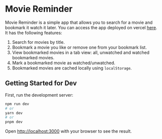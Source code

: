 # Movie Reminder

Movie Reminder is a simple app that allows you to search for a movie and bookmark it watch it later.
You can access the app deployed on vercel [here](https://movie-reminder.vercel.app).
It has the following features:

1. Search for movies by title.
2. Bookmark a movie you like or remove one from your bookmark list.
3. View bookmarked movies in a tab view: all, unwatched and watched bookmarked movies.
4. Mark a bookmarked movie as watched/unwatched.
5. Bookmarked movies are cached locally using `localStorage`.

## Getting Started for Dev

First, run the development server:

```bash
npm run dev
# or
yarn dev
# or
pnpm dev
```

Open [http://localhost:3000](http://localhost:3000) with your browser to see the result.
